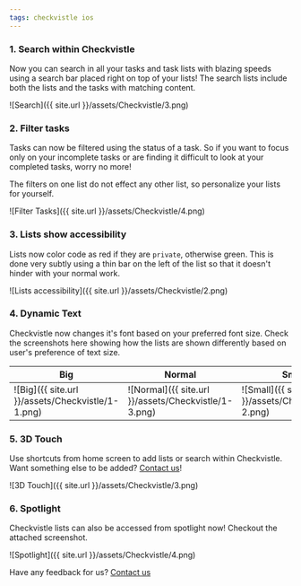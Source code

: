 ```yaml
---
tags: checkvistle ios
---
```


### 1. Search within Checkvistle

Now you can search in all your tasks and task lists with blazing speeds using a search bar placed right on top of your lists! The search lists include both the lists and the tasks with matching content.

![Search]({{ site.url }}/assets/Checkvistle/3.png)

### 2. Filter tasks

Tasks can now be filtered using the status of a task. So if you want to focus only on your incomplete tasks or are finding it difficult to look at your completed tasks, worry no more!

The filters on one list do not effect any other list, so personalize your lists for yourself.

![Filter Tasks]({{ site.url }}/assets/Checkvistle/4.png)

### 3. Lists show accessibility

Lists now color code as red if they are `private`, otherwise green. This is done very subtly using a thin bar on the left of the list so that it doesn't hinder with your normal work.

![Lists accessibility]({{ site.url }}/assets/Checkvistle/2.png)

### 4. Dynamic Text

Checkvistle now changes it's font based on your preferred font size. Check the screenshots here showing how the lists are shown differently based on user's preference of text size.

Big|Normal|Small
---|---|---
![Big]({{ site.url }}/assets/Checkvistle/1-1.png) | ![Normal]({{ site.url }}/assets/Checkvistle/1-3.png) | ![Small]({{ site.url }}/assets/Checkvistle/1-2.png)

### 5. 3D Touch

Use shortcuts from home screen to add lists or search within Checkvistle. Want something else to be added? [Contact us][Contact us]!

![3D Touch]({{ site.url }}/assets/Checkvistle/3.png)

### 6. Spotlight

Checkvistle lists can also be accessed from spotlight now! Checkout the attached screenshot.

![Spotlight]({{ site.url }}/assets/Checkvistle/4.png)

Have any feedback for us? [Contact us][Contact us]

[Contact us]: ayushgoel.github.io/me.html
